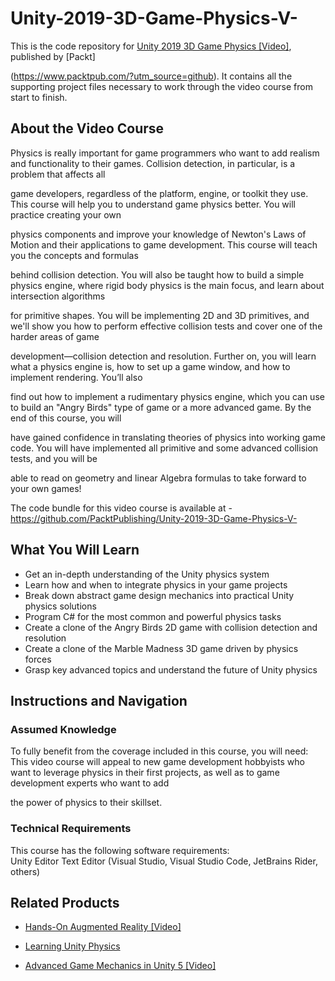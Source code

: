 # Unity-2019-3D-Game-Physics-V-
This is the code repository for [Unity 2019 3D Game Physics [Video]](https://www.packtpub.com/game-development/unity-2019-3d-game-physics-video), published by [Packt]

(https://www.packtpub.com/?utm_source=github). It contains all the supporting project files necessary to work through the video course from start to finish.
## About the Video Course
Physics is really important for game programmers who want to add realism and functionality to their games. Collision detection, in particular, is a problem that affects all 

game developers, regardless of the platform, engine, or toolkit they use. This course will help you to understand game physics better. You will practice creating your own 

physics components and improve your knowledge of Newton's Laws of Motion and their applications to game development. This course will teach you the concepts and formulas 

behind collision detection. You will also be taught how to build a simple physics engine, where rigid body physics is the main focus, and learn about intersection algorithms 

for primitive shapes. You will be implementing 2D and 3D primitives, and we'll show you how to perform effective collision tests and cover one of the harder areas of game 

development—collision detection and resolution. Further on, you will learn what a physics engine is, how to set up a game window, and how to implement rendering. You’ll also 

find out how to implement a rudimentary physics engine, which you can use to build an "Angry Birds" type of game or a more advanced game. By the end of this course, you will 

have gained confidence in translating theories of physics into working game code. You will have implemented all primitive and some advanced collision tests, and you will be 

able to read on geometry and linear Algebra formulas to take forward to your own games!

The code bundle for this video course is available at - https://github.com/PacktPublishing/Unity-2019-3D-Game-Physics-V-

<H2>What You Will Learn</H2>
<DIV class=book-info-will-learn-text>
<UL>
<LI> Get an in-depth understanding of the Unity physics system
<LI> Learn how and when to integrate physics in your game projects
<LI> Break down abstract game design mechanics into practical Unity physics solutions
<LI> Program C# for the most common and powerful physics tasks
<LI> Create a clone of the Angry Birds 2D game with collision detection and resolution
<LI> Create a clone of the Marble Madness 3D game driven by physics forces
<LI> Grasp key advanced topics and understand the future of Unity physics</UL></DIV>

## Instructions and Navigation
### Assumed Knowledge
To fully benefit from the coverage included in this course, you will need:<br/>
This video course will appeal to new game development hobbyists who want to leverage physics in their first projects, as well as to game development experts who want to add 

the power of physics to their skillset.
### Technical Requirements
This course has the following software requirements:<br/>
Unity Editor
Text Editor (Visual Studio, Visual Studio Code, JetBrains Rider, others)




## Related Products
* [Hands-On Augmented Reality [Video]](https://www.packtpub.com/in/application-development/hands-augmented-reality-video)

* [Learning Unity Physics](https://www.packtpub.com/in/game-development/learning-unity-physics)

* [Advanced Game Mechanics in Unity 5 [Video]](https://www.packtpub.com/in/game-development/advanced-game-mechanics-unity-5-video)
